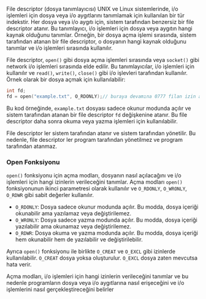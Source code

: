 File descriptor (dosya tanımlayıcısı) UNIX ve Linux sistemlerinde, i/o işlemleri için dosya veya i/o aygıtlarını tanımlamak için kullanılan bir tür indekstir. Her dosya veya i/o aygıtı için, sistem tarafından benzersiz bir file descriptor atanır. Bu tanımlayıcı, i/o işlemleri için dosya veya aygıtın hangi kaynak olduğunu tanımlar. Örneğin, bir dosya açma işlemi sırasında, sistem tarafından atanan bir file descriptor, o dosyanın hangi kaynak olduğunu tanımlar ve i/o işlemleri sırasında kullanılır.

File descriptor, `open()` gibi dosya açma işlemleri sırasında veya `socket()` gibi network i/o işlemleri sırasında elde edilir. Bu tanımlayıcılar, i/o işlemleri için kullanılır ve `read()`, `write()`, `close()` gibi i/o işlevleri tarafından kullanılır. Örnek olarak bir dosya açmak için kullanılabilir:

```c
int fd;
fd = open("example.txt", O_RDONLY);// buraya devamına 0777 filan izin ataması yapmaya çalışmayın 0777 decimal olarak algılamaz octal 8 lik sistem olarak alır ve bu da 511'e denk gelir chmode 777 yapmaya çalışırken aslında yaptığınız chmod 511 olur.
```

Bu kod örneğinde, `example.txt` dosyası sadece okunur modunda açılır ve sistem tarafından atanan bir file descriptor `fd` değişkenine atanır. Bu file descriptor daha sonra okuma veya yazma işlemleri için kullanılabilir.

File descriptor ler sistem tarafından atanır ve sistem tarafından yönetilir. Bu nedenle, file descriptor ler program tarafından yönetilmez ve program tarafından atanmaz.

### Open Fonksiyonu

`open()` fonksiyonu için açma modları, dosyanın nasıl açılacağını ve i/o işlemleri için hangi izinlerin verileceğini tanımlar. Açma modları `open()` fonksiyonunun ikinci parametresi olarak kullanılır ve `O_RDONLY`, `O_WRONLY`, `O_RDWR` gibi sabit değerler kullanılır.

-   `O_RDONLY`: Dosya sadece okunur modunda açılır. Bu modda, dosya içeriği okunabilir ama yazılamaz veya değiştirilemez.
-   `O_WRONLY`: Dosya sadece yazma modunda açılır. Bu modda, dosya içeriği yazılabilir ama okunamaz veya değiştirilemez.
-   `O_RDWR`: Dosya okuma ve yazma modunda açılır. Bu modda, dosya içeriği hem okunabilir hem de yazılabilir ve değiştirilebilir.

Ayrıca `open()` fonksiyonu ile birlikte `O_CREAT` ve `O_EXCL` gibi izinlerde kullanılabilir. `O_CREAT` dosya yoksa oluşturulur. `O_EXCL` dosya zaten mevcutsa hata verir.

Açma modları, i/o işlemleri için hangi izinlerin verileceğini tanımlar ve bu nedenle programların dosya veya i/o aygıtlarına nasıl erişeceğini ve i/o işlemlerini nasıl gerçekleştireceğini belirler
